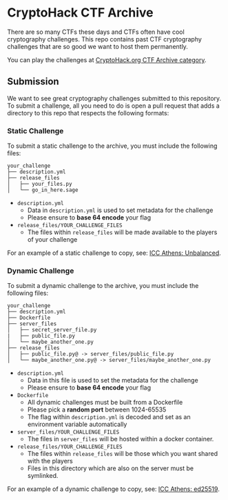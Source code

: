 # CryptoHack CTF Archive

There are so many CTFs these days and CTFs often have cool cryptography challenges. This repo contains past CTF cryptography challenges that are so good we want to host them permanently.

You can play the challenges at [CryptoHack.org CTF Archive category](https://cryptohack.org/challenges/ctf-archive/).

## Submission

We want to see great cryptography challenges submitted to this repository. To submit a challenge, all you need to do is open a pull request that adds a directory to this repo that respects the following formats:

### Static Challenge

To submit a static challenge to the archive, you must include the following files:

```
your_challenge
├── description.yml
├── release_files
│   ├── your_files.py
│   └── go_in_here.sage
```

 - `description.yml`
   - Data in `description.yml` is used to set metadata for the challenge
   - Please ensure to **base 64 encode** your flag
 - `release_files/YOUR_CHALLENGE_FILES`
   - The files within `release_files` will be made available to the players of your challenge

For an example of a static challenge to copy, see: [ICC Athens: Unbalanced](https://github.com/cryptohack/ctf-archive/tree/main/icc2022_unbalanced). 


### Dynamic Challenge

To submit a dynamic challenge to the archive, you must include the following files:

```
your_challenge
├── description.yml
├── Dockerfile
├── server_files
│   ├── secret_server_file.py
|   ├── public_file.py
│   └── maybe_another_one.py
├── release_files
│   ├── public_file.py@ -> server_files/public_file.py
│   └── maybe_another_one.py@ -> server_files/maybe_another_one.py
```

 - `description.yml`
   - Data in this file is used to set the metadata for the challenge
   - Please ensure to **base 64 encode** your flag
 - `Dockerfile`
   - All dynamic challenges must be built from a Dockerfile
   - Please pick a **random port** between 1024-65535
   - The flag within `description.yml` is decoded and set as an environment variable automatically
 - `server_files/YOUR_CHALLENGE_FILES`
   - The files in `server_files` will be hosted within a docker container. 
 - `release_files/YOUR_CHALLENGE_FILES`
   - The files within `release_files` will be those which you want shared with the players
   - Files in this directory which are also on the server must be symlinked.

For an example of a dynamic challenge to copy, see: [ICC Athens: ed25519](https://github.com/cryptohack/ctf-archive/tree/main/icc2022_ed25519-magic).
